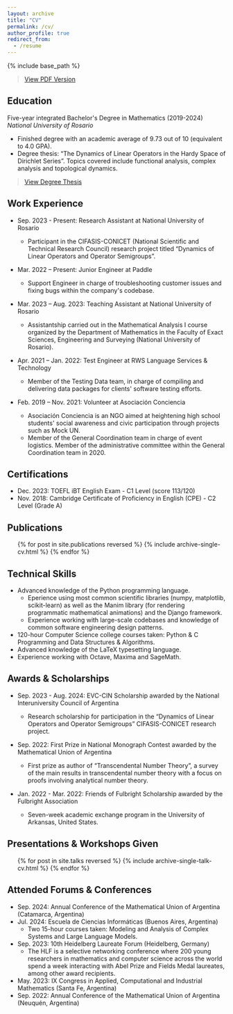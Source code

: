 ```yaml
---
layout: archive
title: "CV"
permalink: /cv/
author_profile: true
redirect_from:
  - /resume
---
```


{% include base_path %}

> [View PDF Version](https://matiaspalumbo.github.io/files/cv.pdf)

## Education
Five-year integrated Bachelor's Degree in Mathematics (2019-2024)
*National University of Rosario*
* Finished degree with an academic average of 9.73 out of 10 (equivalent to 4.0 GPA).
* Degree thesis: “The Dynamics of Linear Operators in the Hardy Space of Dirichlet Series”. Topics covered include functional analysis, complex analysis and topological dynamics.

> [View Degree Thesis](https://matiaspalumbo.github.io/files/masters_thesis.pdf)

## Work Experience
* Sep. 2023 - Present: Research Assistant at National University of Rosario
  * Participant in the CIFASIS-CONICET (National Scientific and Technical Research Council) research project titled “Dynamics of Linear Operators and Operator Semigroups”.

* Mar. 2022 – Present: Junior Engineer at Paddle
  * Support Engineer in charge of troubleshooting customer issues and fixing bugs within the company's codebase.

* Mar. 2023 – Aug. 2023: Teaching Assistant at National University of Rosario
  * Assistantship carried out in the Mathematical Analysis I course organized by the Department of Mathematics in the Faculty of Exact Sciences, Engineering and Surveying (National University of Rosario).

* Apr. 2021 – Jan. 2022: Test Engineer at RWS Language Services & Technology
  * Member of the Testing Data team, in charge of compiling and delivering data packages for clients' software testing efforts.

* Feb. 2019 – Nov. 2021: Volunteer at Asociación Conciencia
  * Asociación Conciencia is an NGO aimed at heightening high school students' social awareness and civic participation through projects such as Mock UN.
  * Member of the General Coordination team in charge of event logistics. Member of the administrative committee within the General Coordination team in 2020.

## Certifications
* Dec. 2023: TOEFL iBT English Exam - C1 Level (score 113/120)
* Nov. 2018: Cambridge Certificate of Proficiency in English (CPE) - C2 Level (Grade A)

<!-- Publications
======
*(In progress)* **Hypercyclic operators on Hardy spaces of Dirichlet series** (2024). Cardeccia R., Muro S., Palumbo M.
Preliminary version available in my personal page. -->

## Publications
  <ul>{% for post in site.publications reversed %}
    {% include archive-single-cv.html %}
  {% endfor %}</ul>

## Technical Skills
* Advanced knowledge of the Python programming language.
  * Eperience using most common scientific libraries (numpy, matplotlib, scikit-learn) as well as the Manim library (for rendering programmatic mathematical animations) and the Django framework.
  * Experience working with large-scale codebases and knowledge of common software engineering design patterns.
* 120-hour Computer Science college courses taken: Python & C Programming and Data Structures & Algorithms.
* Advanced knowledge of the LaTeX typesetting language.
* Experience working with Octave, Maxima and SageMath.

## Awards & Scholarships
* Sep. 2023 - Aug. 2024: EVC-CIN Scholarship awarded by the National Interuniversity Council of Argentina
  * Research scholarship for participation in the “Dynamics of Linear Operators and Operator Semigroups” CIFASIS-CONICET research project.

* Sep. 2022: First Prize in National Monograph Contest awarded by the Mathematical Union of Argentina
  * First prize as author of “Transcendental Number Theory”, a survey of the main results in transcendental number theory with a focus on proofs involving analytical number theory.

* Jan. 2022 - Mar. 2022: Friends of Fulbright Scholarship awarded by the Fulbright Association
  * Seven-week academic exchange program in the University of Arkansas, United States.

## Presentations & Workshops Given
  <ul>{% for post in site.talks reversed %}
    {% include archive-single-talk-cv.html  %}
  {% endfor %}</ul>
  
## Attended Forums & Conferences
* Sep. 2024: Annual Conference of the Mathematical Union of Argentina (Catamarca, Argentina)
* Jul. 2024: Escuela de Ciencias Informáticas (Buenos Aires, Argentina)
  * Two 15-hour courses taken: Modeling and Analysis of Complex Systems and Large Language Models.
* Sep. 2023: 10th Heidelberg Laureate Forum (Heidelberg, Germany)
  * The HLF is a selective networking conference where 200 young researchers in mathematics and computer science across the world spend a week interacting with Abel Prize and Fields Medal laureates, among other award recipients.
* May. 2023: IX Congress in Applied, Computational and Industrial Mathematics (Santa Fe, Argentina)
* Sep. 2022: Annual Conference of the Mathematical Union of Argentina (Neuquén, Argentina)